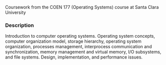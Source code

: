 Coursework from the COEN 177 (Operating Systems) course at Santa Clara University

### Description
Introduction to computer operating systems. Operating system concepts, computer organization model, storage hierarchy, operating system organization, processes management, interprocess communication and synchronization, memory management and virtual memory, I/O subsystems, and file systems. Design, implementation, and performance issues.